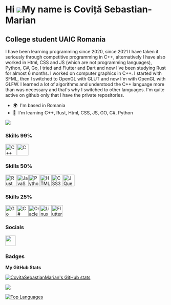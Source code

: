 Hi ![](https://user-images.githubusercontent.com/18350557/176309783-0785949b-9127-417c-8b55-ab5a4333674e.gif)My name is Coviță Sebastian-Marian
===============================================================================================================================================

College student 
UAIC Romania
-------

I have been learning programming since 2020, since 2021 I have taken it seriously through competitive programming in C++, alternatively I have also worked in Html, CSS and JS (which are not programming languages), Python, C#, Go, I tried and Flutter and Dart and now I've been studying Rust for almost 6 months. 
I worked on computer graphics in C++. I started with SFML, then I switched to OpenGL with GLUT and now I'm with OpenGL with GLFW. 
I learned a lot of algorithms and understood the C++ language more than was necessary and that's why I switched to other languages.
I'm quite active on github only that I have the private repositories.

* 🌍  I'm based in Romania
* 🧠  I'm learning C++, Rust, Html, CSS, JS, GO, C#, Python

<a href="https://www.github.com/CovitaSebastianMarian" target="_blank" rel="noreferrer"><img
src="https://img.shields.io/github/followers/CovitaSebastianMarian?logo=github&style=for-the-badge&color=ef4444&labelColor=000000" /></a>

### Skills 99%


<p align="left"><a href="https://docs.microsoft.com/en-us/cpp/?view=msvc-170" target="_blank" rel="noreferrer"><img src="https://raw.githubusercontent.com/danielcranney/readme-generator/main/public/icons/skills/cplusplus-colored.svg" alt="C++" width="36" height="36" /></a><a href="https://docs.microsoft.com/en-us/cpp/?view=msvc-170" target="_blank" rel="noreferrer"><img src="https://raw.githubusercontent.com/danielcranney/readme-generator/main/public/icons/skills/c-colored.svg" alt="C" width="36" height="36" /></a></p>


### Skills 50%


<p align="left">
<a href="https://www.rust-lang.org/" target="_blank" rel="noreferrer"><img src="https://raw.githubusercontent.com/danielcranney/readme-generator/main/public/icons/skills/rust-colored.svg" width="36" height="36" alt="Rust" /></a><a href="https://developer.mozilla.org/en-US/docs/Web/JavaScript" target="_blank" rel="noreferrer"><img src="https://raw.githubusercontent.com/danielcranney/readme-generator/main/public/icons/skills/javascript-colored.svg" width="36" height="36" alt="JavaScript" /></a><a href="https://www.python.org/" target="_blank" rel="noreferrer"><img src="https://raw.githubusercontent.com/danielcranney/readme-generator/main/public/icons/skills/python-colored.svg" width="36" height="36" alt="Python" /></a><a href="https://developer.mozilla.org/en-US/docs/Glossary/HTML5" target="_blank" rel="noreferrer"><img src="https://raw.githubusercontent.com/danielcranney/readme-generator/main/public/icons/skills/html5-colored.svg" width="36" height="36" alt="HTML5" /></a><a href="https://www.w3.org/TR/CSS/#css" target="_blank" rel="noreferrer"><img src="https://raw.githubusercontent.com/danielcranney/readme-generator/main/public/icons/skills/css3-colored.svg" width="36" height="36" alt="CSS3" /></a><a href="https://jquery.com/" target="_blank" rel="noreferrer"><img src="https://raw.githubusercontent.com/danielcranney/readme-generator/main/public/icons/skills/jquery-colored.svg" width="36" height="36" alt="JQuery" /></a>
</p>


### Skills 25%


<p align="left"><img src="https://raw.githubusercontent.com/danielcranney/readme-generator/main/public/icons/skills/go-colored.svg" alt="Go" width="36" height="36" /><a href="https://docs.microsoft.com/en-us/dotnet/csharp/" target="_blank" rel="noreferrer"><img src="https://raw.githubusercontent.com/danielcranney/readme-generator/main/public/icons/skills/csharp-colored.svg" alt="C#" width="36" height="36" /></a><a href="https://www.oracle.com/uk/index.html" target="_blank" rel="noreferrer"><img src="https://raw.githubusercontent.com/danielcranney/readme-generator/main/public/icons/skills/oracle-colored.svg" alt="Oracle" width="36" height="36" /></a><a href="https://www.linux.org" target="_blank" rel="noreferrer"><img src="https://raw.githubusercontent.com/danielcranney/readme-generator/main/public/icons/skills/linux-colored.svg" alt="Linux" width="36" height="36" /></a><a href="https://flutter.dev/" target="_blank" rel="noreferrer"><img src="https://raw.githubusercontent.com/danielcranney/readme-generator/main/public/icons/skills/flutter-colored.svg" alt="Flutter" width="36" height="36" /></a></p>


### Socials

<p align="left"> <a href="https://www.github.com/CovitaSebastianMarian" target="_blank" rel="noreferrer"> <picture> <source media="(prefers-color-scheme: dark)" srcset="https://raw.githubusercontent.com/danielcranney/readme-generator/main/public/icons/socials/github-dark.svg" /> <source media="(prefers-color-scheme: light)" srcset="https://raw.githubusercontent.com/danielcranney/readme-generator/main/public/icons/socials/github.svg" /> <img src="https://raw.githubusercontent.com/danielcranney/readme-generator/main/public/icons/socials/github.svg" width="32" height="32" /> </picture> </a></p>

### Badges

<b>My GitHub Stats</b>

<a href="http://www.github.com/CovitaSebastianMarian"><img src="https://github-readme-stats.vercel.app/api?username=CovitaSebastianMarian&show_icons=true&hide=&count_private=true&title_color=84cc16&text_color=3382ed&icon_color=ef4444&bg_color=000000&hide_border=true&show_icons=true" alt="CovitaSebastianMarian's GitHub stats" /></a>

<a href="http://www.github.com/CovitaSebastianMarian"><img src="https://github-readme-streak-stats.herokuapp.com/?user=CovitaSebastianMarian&stroke=3382ed&background=000000&ring=84cc16&fire=84cc16&currStreakNum=3382ed&currStreakLabel=84cc16&sideNums=3382ed&sideLabels=3382ed&dates=3382ed&hide_border=true" /></a>

<a href="https://github.com/CovitaSebastianMarian" align="left"><img src="https://github-readme-stats.vercel.app/api/top-langs/?username=CovitaSebastianMarian&langs_count=10&title_color=84cc16&text_color=3382ed&icon_color=ef4444&bg_color=000000&hide_border=true&locale=en&custom_title=Top%20%Languages" alt="Top Languages" /></a>
